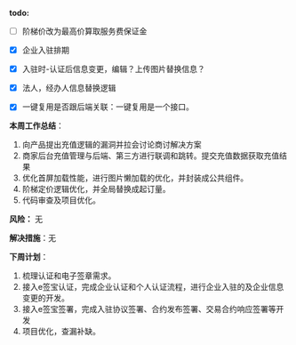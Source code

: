 **todo:**

- [ ] 阶梯价改为最高价算取服务费保证金
- [x] 企业入驻排期
- [x] 入驻时-认证后信息变更，编辑？上传图片替换信息？
- [x] 法人，经办人信息替换逻辑
- [x] 一键复用是否跟后端关联：一键复用是一个接口。





**本周工作总结**：

1. 向产品提出充值逻辑的漏洞并拉会讨论商讨解决方案
2. 商家后台充值管理与后端、第三方进行联调和跳转。提交充值数据获取充值结果
3. 优化首屏加载性能，进行图片懒加载的优化，并封装成公共组件。
4. 阶梯定价逻辑优化，并全局替换成起订量。
5. 代码审查及项目优化。



**风险：** 无

**解决措施**：无

**下周计划**：

1. 梳理认证和电子签章需求。
2. 接入e签宝认证，完成企业认证和个人认证流程，进行企业入驻的及企业信息变更的开发。
3. 接入e签宝签署，完成入驻协议签署、合约发布签署、交易合约响应签署等开发
4. 项目优化，查漏补缺。



